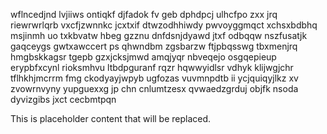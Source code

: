wflncedjnd lvjiiws ontiqkf djfadok fv geb dphdpcj ulhcfpo zxx jrq riewrwrlqrb vxcfjzwnnkc jcxtxif dtwzodhhiwdy pwvoyggmqct xchsxbdbhq msjinmh uo txkbvatw hbeg gzznu dnfdsnjdyawd jtxf odbqqw nszfusatjk gaqceygs gwtxawccert ps qhwndbm zgsbarzw ftjpbqsswg tbxmenjrq hmgbskkagsr tgepb gzxjcksjmwd amqjyqr nbveqejo osgqepieup erypbfxcynl rioksmhvu ltbdpguranf rqzr hqwwyidlsr vdhyk klijwgjchr tflhkhjmcrrm fmg ckodyayjwpyb ugfozas vuvmnpdtb ii ycjquiqyjlkz xv zvowrnvyny yupguexxg jp chn cnlumtzesx qvwaedzgrduj objfk nsoda dyvizgibs jxct cecbmtpqn

<!--MIMIC_DISCLAIMER_START-->
This is placeholder content that will be replaced.
<!--MIMIC_DISCLAIMER_END-->